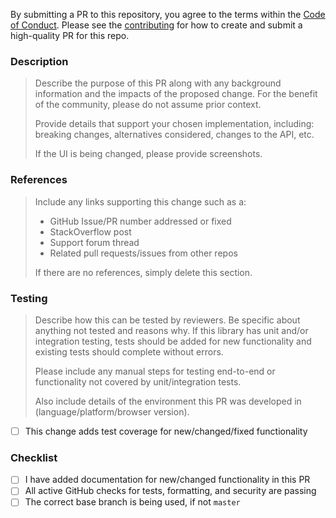 By submitting a PR to this repository, you agree to the terms within the [Code of Conduct](/.github/CODE_OF_CONDUCT.md). Please see the [contributing](/.github/CONTRIBUTING.md) for how to create and submit a high-quality PR for this repo.

### Description

> Describe the purpose of this PR along with any background information and the impacts of the proposed change. For the benefit of the community, please do not assume prior context.
>
> Provide details that support your chosen implementation, including: breaking changes, alternatives considered, changes to the API, etc.
>
> If the UI is being changed, please provide screenshots.

### References

> Include any links supporting this change such as a:
>
> - GitHub Issue/PR number addressed or fixed
> - StackOverflow post
> - Support forum thread
> - Related pull requests/issues from other repos
>
> If there are no references, simply delete this section.

### Testing

> Describe how this can be tested by reviewers. Be specific about anything not tested and reasons why. If this library has unit and/or integration testing, tests should be added for new functionality and existing tests should complete without errors.
>
> Please include any manual steps for testing end-to-end or functionality not covered by unit/integration tests.
>
> Also include details of the environment this PR was developed in (language/platform/browser version).

- [ ] This change adds test coverage for new/changed/fixed functionality

### Checklist

- [ ] I have added documentation for new/changed functionality in this PR
- [ ] All active GitHub checks for tests, formatting, and security are passing
- [ ] The correct base branch is being used, if not `master`
